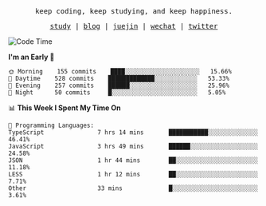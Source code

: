<p align="center">
  <samp>
    <span>keep coding, keep studying, and keep happiness.</span>
  </samp>
</p>

<p align="center">
  <samp>
    <a href="https://github.com/ouduidui/fe-study">study</a> |
    <a href="https://deweyou.me">blog</a>  |
    <a href="https://juejin.cn/user/4309700183594366">juejin</a> |
    <a href="https://user-images.githubusercontent.com/54696834/165071004-6509e3f2-90c3-448c-9d92-3da42b0c2021.jpeg">wechat</a> |
    <a href="https://twitter.com/ouduidui">twitter</a>
  </samp>
</p>

<!--START_SECTION:waka-->
![Code Time](http://img.shields.io/badge/Code%20Time-2%2C375%20hrs%209%20mins-blue)

**I'm an Early 🐤** 

```text
🌞 Morning    155 commits    ████░░░░░░░░░░░░░░░░░░░░░   15.66% 
🌆 Daytime    528 commits    █████████████░░░░░░░░░░░░   53.33% 
🌃 Evening    257 commits    ██████░░░░░░░░░░░░░░░░░░░   25.96% 
🌙 Night      50 commits     █░░░░░░░░░░░░░░░░░░░░░░░░   5.05%

```


📊 **This Week I Spent My Time On** 

```text
💬 Programming Languages: 
TypeScript               7 hrs 14 mins       ███████████░░░░░░░░░░░░░░   46.41% 
JavaScript               3 hrs 49 mins       ██████░░░░░░░░░░░░░░░░░░░   24.58% 
JSON                     1 hr 44 mins        ██░░░░░░░░░░░░░░░░░░░░░░░   11.18% 
LESS                     1 hr 12 mins        ██░░░░░░░░░░░░░░░░░░░░░░░   7.71% 
Other                    33 mins             █░░░░░░░░░░░░░░░░░░░░░░░░   3.61%

```


<!--END_SECTION:waka-->
